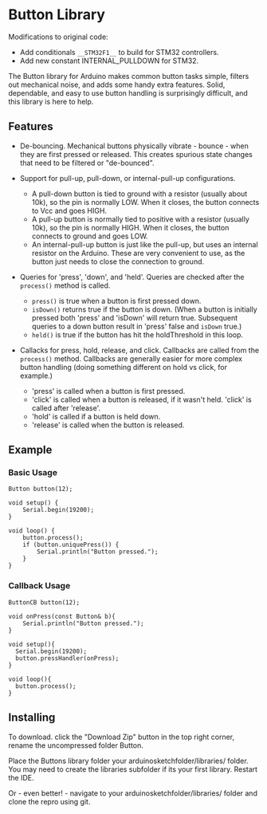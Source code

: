 # Button Library

Modifications to original code:
-  Add conditionals `__STM32F1__` to build for STM32 controllers.
- Add new constant INTERNAL_PULLDOWN for STM32.

The Button library for Arduino makes common button tasks simple, filters
out mechanical noise, and adds some handy extra features. Solid, dependable,
and easy to use button handling is surprisingly difficult, and this 
library is here to help.

## Features

* De-bouncing. Mechanical buttons physically vibrate - bounce - when
  they are first pressed or released. This creates spurious state changes
  that need to be filtered or "de-bounced".
* Support for pull-up, pull-down, or internal-pull-up configurations. 
  * A pull-down button is tied to ground with a resistor (usually about
    10k), so the pin is normally LOW. When it closes, the button connects
    to Vcc and goes HIGH.
  * A pull-up button is normally tied to positive with a resistor (usually
    10k), so the pin is normally HIGH. When it closes, the button connects
    to ground and goes LOW.
  * An internal-pull-up button is just like the pull-up, but uses an internal
    resistor on the Arduino. These are very convenient to use, as the button
    just needs to close the connection to ground.

* Queries for 'press', 'down', and 'held'. Queries are checked after the `process()`
  method is called.

	* `press()` is true when a button is first pressed down.
	* `isDown()` returns true if the button is down. (When a button is initially
	   pressed both 'press' and 'isDown' will return true. Subsequent queries
	   to a down button result in 'press' false and `isDown` true.)
	* `held()` is true if the button has hit the holdThreshold in this loop.

* Callacks for press, hold, release, and click. Callbacks are called 
  from the `process()` method. Callbacks are generally easier for more
  complex button handling (doing something different on hold vs click, for
  example.)

	* 'press' is called when a button is first pressed.
	* 'click' is called when a button is released, if it wasn't held. 'click'
	  is called after 'release'.
	* 'hold' is called if a button is held down.
	* 'release' is called when the button is released.

## Example

### Basic Usage

	Button button(12);

	void setup() {
		Serial.begin(19200);
	}

	void loop() {
		button.process();
		if (button.uniquePress()) {
			Serial.println("Button pressed.");
		}
	}

### Callback Usage

	ButtonCB button(12);

	void onPress(const Button& b){
		Serial.println("Button pressed.");
	}

	void setup(){
	  Serial.begin(19200);
	  button.pressHandler(onPress);
	}

	void loop(){
	  button.process();
	}

## Installing

To download. click the "Download Zip" button in the top right corner, rename the uncompressed folder Button.

Place the Buttons library folder your arduinosketchfolder/libraries/ folder. You may need to create the 
libraries subfolder if its your first library. Restart the IDE.

Or - even better! - navigate to your arduinosketchfolder/libraries/ folder and clone the repro using git.


